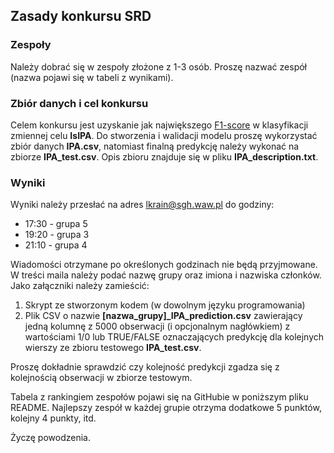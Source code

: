 ## Zasady konkursu SRD
### Zespoły
Należy dobrać się w zespoły złożone z 1-3 osób. Proszę nazwać zespół (nazwa pojawi się w tabeli z wynikami). 

### Zbiór danych i cel konkursu
Celem konkursu jest uzyskanie jak największego [F1-score](https://en.wikipedia.org/wiki/F-score) w klasyfikacji zmiennej celu **IsIPA**. Do stworzenia i walidacji modelu proszę wykorzystać zbiór danych **IPA.csv**, natomiast finalną predykcję należy wykonać na zbiorze **IPA_test.csv**. Opis zbioru znajduje się w pliku **IPA_description.txt**.

### Wyniki
Wyniki należy przesłać na adres lkrain@sgh.waw.pl do godziny:
- 17:30 - grupa 5
- 19:20 - grupa 3
- 21:10 - grupa 4

Wiadomości otrzymane po określonych godzinach nie będą przyjmowane. W treści maila należy podać nazwę grupy oraz imiona i nazwiska członków. Jako załączniki należy zamieścić:
1. Skrypt ze stworzonym kodem (w dowolnym języku programowania)
2. Plik CSV o nazwie **[nazwa_grupy]_IPA_prediction.csv** zawierający jedną kolumnę z 5000 obserwacji (i opcjonalnym nagłówkiem) z wartościami 1/0 lub TRUE/FALSE oznaczających predykcję dla kolejnych wierszy ze zbioru testowego **IPA_test.csv**. 

Proszę dokładnie sprawdzić czy kolejność predykcji zgadza się z kolejnością obserwacji w zbiorze testowym.

Tabela z rankingiem zespołów pojawi się na GitHubie w poniższym pliku README. Najlepszy zespół w każdej grupie otrzyma dodatkowe 5 punktów, kolejny 4 punkty, itd.

Życzę powodzenia. 